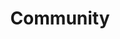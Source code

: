 ---
layout: community
title: Community
description: Join the open source Haystack community.
header: dark
footer: dark
aliases: [/community/join]

# Hero
hero:
  headline: Join the Haystack Community
  text: Haystack is fully open source. Our community is made up of NLP researchers, enthusiasts, engineers and people who are interested in semantic search. Join us!

  # Discord / newsletter
  community:
    discord:
      title: Join our community
      icon: /images/icons/discord.svg
      buttons:
        - buttonText: Join Discord
          url: https://discord.com/invite/VBpFzsgRVF
    newsletter:
      title: Sign up for community updates
      icon: /images/icons/email.svg
      inputPlaceholder: Email address...
      buttonText: Submit
  
  # Social links
  socials:

    - title: Hugging Face
      url: https://huggingface.co/deepset
      icon: /images/icons/hugging-face.png

    - title: Twitter
      url: https://twitter.com/deepset_ai
      icon: /images/icons/twitter.svg

    - title: LinkedIn
      url: https://www.linkedin.com/company/deepset-ai
      icon: /images/icons/linkedin.svg

    - title: Youtube
      url: https://www.youtube.com/@deepset_ai
      icon: /images/icons/youtube.svg

  # Most active / new contributors
  communityText: Most Active Community Members
  contributorsText: New Contributors on GitHub

  # Github section enabled/disabled
  github:
    title: Start exploring Haystack!
    buttons:
      - buttonText: Check on Github
        url: https://github.com/deepset-ai/haystack
    icon: /images/icons/github.svg
    contributors:
      title: Most active contributors

# # Upcoming events
eventsSection:
  anchor: events
  title: Upcoming Events
  events:
    - title: >
        Building a Personal Assistant with GPT and Haystack
      description: >
        Join us at the PyCon Berlin!
        <br />
        In this talk, you will learn how to use Haystack to chain LLMs with other models and components to overcome hallucination.
        <br />
        And you will walk away with a deeper understanding of how to use LLMs to build NLP products that work.
      date: 16th April 2023
      time: "16:20 CET"
      location: PyCon Berlin
      image: /images/PyCon-DE.png
      url: https://2023.pycon.de/program/H8KMTT/
      buttonText: Check out the Agenda
    - title: >
        Building LLM-based Agents
      description: >
        Join us at the PyCon US!
        <br />
        In this talk, you will learn how to build agent-driven applications with Haystack by building an agent and connecting it to other tools or knowledge bases.
        <br />
        By the end of the talk, you will be able to build an agent-driven application for your own use case.
      date: 20th April 2023
      time: "1:30 PM MDT"
      location: PyCon US, Salt Lake City
      image: /images/PyCon-US.png
      url: https://us.pycon.org/2023/schedule/presentation/133/
      buttonText: Check out the Agenda
    - title: >
        Building Generative AI Applications on AWS Featuring deepset
      description: >
        Join us at the AWS Summit Berlin!
        <br />
        In this talk, you will learn how you can start addressing the challenges of building generative AI applications and gain insight into how to bridge generative models to your data by using Haystack.
        <br />
        We will also cover the AWS-powered architecture behind deepset’s enterprise ML/NLP platform.
      date: 4th May 2023
      time: "15:15 CET"
      location: AWS Summit Berlin
      image: /images/aws-berlin.png
      url: https://aws.amazon.com/de/events/summits/berlin/agenda/?emea-event-agenda-card.sort-by=item.additionalFields.title&emea-event-agenda-card.sort-order=asc&awsf.emea-event-agenda-level=*all&awsf.emea-event-agenda-role=*all&awsf.emea-event-agenda-category=*all&awsf.emea-event-agenda-aws-industry=*all&emea-event-agenda-card.q=STP306&emea-event-agenda-card.q_operator=AND&awsf.emea-event-agenda-session-type=*all&awsf.emea-event-agenda-language=*all&awsf.emea-event-agenda-segment=*all
      buttonText: Check out the Agenda
    - title: >
        How to Make Audio Podcasts Searchable & NLP for Under-Represented Languages
      description: >
        We have 2 talks scheduled for the hybrid Open NLP Meetup:
        <br /> **1. How to Make Audio Podcasts Searchable** *by Nicolas Delahousse from ML6*
        <br /> **2. NLP for Under-Represented Languages** *by Sebastian Ruder from Google*
      date: 11th May 2023
      time: "19:00 CET"
      location: Zoom and AI Campus, Berlin
      image: /images/meetup-may.png
      url: https://www.meetup.com/open-nlp-meetup/events/291727375/
      buttonText: Register

# Open NLP Meetup section
meetupSection:
  anchor: meetup
  title: The Open NLP Meetup
  text: The Open NLP Group is more than just high-quality talks from industry and research perspectives. It’s also the place to meet other NLP enthusiasts and to discuss and share ideas on how to integrate NLP techniques into your applications. We get together every three months and we welcome people from all kinds of backgrounds to join.
  buttonText: Join Meetup
  url: https://www.meetup.com/open-nlp-meetup/
  videos:
    - 7Idjl3OR0FY
    - rO88zjicRWI
    - r3oeEWUYZ5A
---